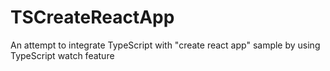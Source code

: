 # TSCreateReactApp
An attempt to integrate TypeScript with "create react app" sample by using TypeScript watch feature
